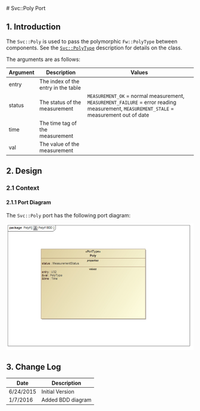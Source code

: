 <title>Svc::Poly Port SDD</title>
# Svc::Poly Port

## 1. Introduction

The `Svc::Poly` is used to pass the polymorphic `Fw::PolyType` between components. 
See the [`Svc::PolyType`](../../../Fw/Types/docs/sdd.html) description for details on the class.

The arguments are as follows:

Argument|Description|Values
--------|-----------|------
entry   | The index of the entry in the table
status  | The status of the measurement  | `MEASUREMENT_OK` = normal measurement, `MEASUREMENT_FAILURE` = error reading measurement, `MEASUREMENT_STALE` = measurement out of date
time    | The time tag of the measurement
val     | The value of the measurement

## 2. Design

### 2.1 Context

#### 2.1.1 Port Diagram

The `Svc::Poly` port has the following port diagram:

![`Svc::Poly` Diagram](img/PolyIfBDD.jpg "Svc::Poly Port")

## 3. Change Log

Date | Description
---- | -----------
6/24/2015 |  Initial Version
1/7/2016 | Added BDD diagram



